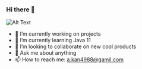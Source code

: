 ### Hi there 👋



![Alt Text](https://media.giphy.com/media/vFKqnCdLPNOKc/giphy.gif)

- 🔭 I’m currently working on projects
- 🌱 I’m currently learning Java 11
- 👯 I’m looking to collaborate on new cool products
- 💬 Ask me about anything
- 📫 How to reach me: a.kan4988@gamil.com
